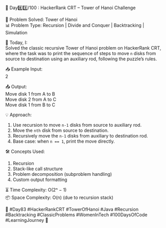 🚀 Day8️⃣3️⃣/100 : HackerRank CRT – Tower of Hanoi Challenge

🧩 Problem Solved: Tower of Hanoi  
📊 Problem Type: Recursion | Divide and Conquer | Backtracking | Simulation  

📝 Today, I:  
Solved the classic recursive Tower of Hanoi problem on HackerRank CRT, where the task was to print the sequence of steps to move `n` disks from source to destination using an auxiliary rod, following the puzzle’s rules.

📥 Example Input:  
2

📤 Output:  
Move disk 1 from A to B  
Move disk 2 from A to C  
Move disk 1 from B to C

💡 Approach:  
1. Use recursion to move `n-1` disks from source to auxiliary rod.  
2. Move the `nth` disk from source to destination.  
3. Recursively move the `n-1` disks from auxiliary to destination rod.  
4. Base case: when `n == 1`, print the move directly.

🛠️ Concepts Used:  
1. Recursion  
2. Stack-like call structure  
3. Problem decomposition (subproblem handling)  
4. Custom output formatting  

⏳ Time Complexity: O(2ⁿ − 1)  
📦 Space Complexity: O(n) (due to recursion stack)

🌱 #Day83 #HackerRankCRT #TowerOfHanoi #Java #Recursion #Backtracking #ClassicProblems #WomenInTech #100DaysOfCode #LearningJourney 🚀
